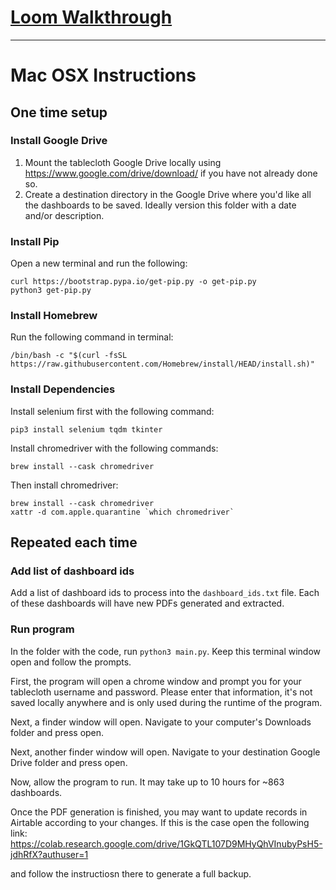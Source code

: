 # [Loom Walkthrough](https://www.loom.com/share/10ae1efb0a224a579b62452b5325756e) 
---
# Mac OSX Instructions

## One time setup
### Install Google Drive

1. Mount the tablecloth Google Drive locally using https://www.google.com/drive/download/ if you have not already done so.
2. Create a destination directory in the Google Drive where you'd like all the dashboards to be saved. Ideally version this folder with a date and/or description.

### Install Pip
Open a new terminal and run the following:
```
curl https://bootstrap.pypa.io/get-pip.py -o get-pip.py
python3 get-pip.py
```

### Install Homebrew
Run the following command in terminal:
```
/bin/bash -c "$(curl -fsSL https://raw.githubusercontent.com/Homebrew/install/HEAD/install.sh)"
```

### Install Dependencies

Install selenium first with the following command:
```
pip3 install selenium tqdm tkinter
```

Install chromedriver with the following commands:
```
brew install --cask chromedriver
```

Then install chromedriver:
```
brew install --cask chromedriver
xattr -d com.apple.quarantine `which chromedriver`
```

## Repeated each time
### Add list of dashboard ids
Add a list of dashboard ids to process into the `dashboard_ids.txt` file. Each of these dashboards will have new PDFs generated and extracted.

### Run program
In the folder with the code, run `python3 main.py`. Keep this terminal window open and follow the prompts.

First, the program will open a chrome window and prompt you for your tablecloth username and password. Please enter that information, it's not saved locally anywhere and is only used during the runtime of the program.

Next, a finder window will open. Navigate to your computer's Downloads folder and press open.

Next, another finder window will open. Navigate to your destination Google Drive folder and press open.

Now, allow the program to run. It may take up to 10 hours for ~863 dashboards. 

Once the PDF generation is finished, you may want to update records in Airtable according to your changes. If this is the case open the following link:
https://colab.research.google.com/drive/1GkQTL107D9MHyQhVInubyPsH5-jdhRfX?authuser=1

and follow the instructiosn there to generate a full backup.
